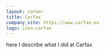 ```yaml
---
layout: career
title: Carfax
company_site: https://www.carfax.eu
logo: icon-carfax
---
```


here I describe what I did at Carfax

